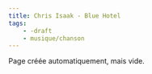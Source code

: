 ```yaml
---
title: Chris Isaak - Blue Hotel
tags:
    - -draft
    - musique/chanson
---
```


Page créée automatiquement, mais vide.
